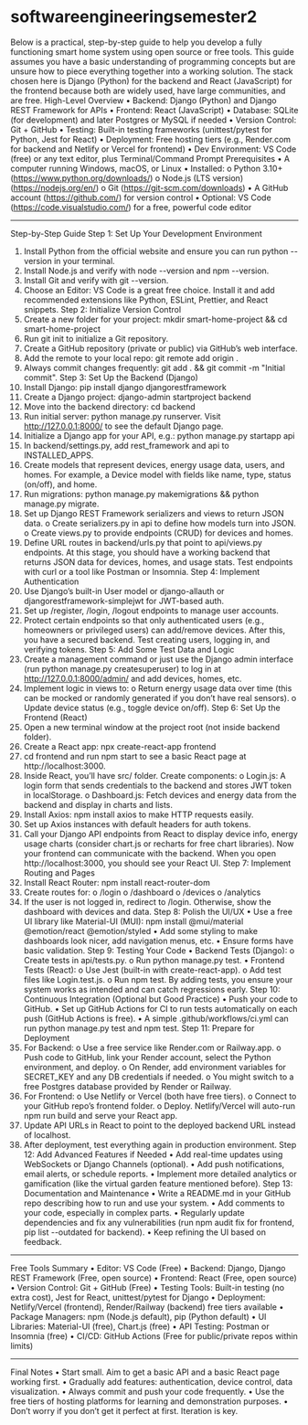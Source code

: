 # softwareengineeringsemester2

Below is a practical, step-by-step guide to help you develop a fully functioning smart home system using open source or free tools. This guide assumes you have a basic understanding of programming concepts but are unsure how to piece everything together into a working solution. The stack chosen here is Django (Python) for the backend and React (JavaScript) for the frontend because both are widely used, have large communities, and are free.
High-Level Overview
•	Backend: Django (Python) and Django REST Framework for APIs
•	Frontend: React (JavaScript)
•	Database: SQLite (for development) and later Postgres or MySQL if needed
•	Version Control: Git + GitHub
•	Testing: Built-in testing frameworks (unittest/pytest for Python, Jest for React)
•	Deployment: Free hosting tiers (e.g., Render.com for backend and Netlify or Vercel for frontend)
•	Dev Environment: VS Code (free) or any text editor, plus Terminal/Command Prompt
Prerequisites
•	A computer running Windows, macOS, or Linux
•	Installed:
o	Python 3.10+ (https://www.python.org/downloads/)
o	Node.js (LTS version) (https://nodejs.org/en/)
o	Git (https://git-scm.com/downloads)
•	A GitHub account (https://github.com/) for version control
•	Optional: VS Code (https://code.visualstudio.com/) for a free, powerful code editor
________________________________________
Step-by-Step Guide
Step 1: Set Up Your Development Environment
1.	Install Python from the official website and ensure you can run python --version in your terminal.
2.	Install Node.js and verify with node --version and npm --version.
3.	Install Git and verify with git --version.
4.	Choose an Editor: VS Code is a great free choice. Install it and add recommended extensions like Python, ESLint, Prettier, and React snippets.
Step 2: Initialize Version Control
1.	Create a new folder for your project: mkdir smart-home-project && cd smart-home-project
2.	Run git init to initialize a Git repository.
3.	Create a GitHub repository (private or public) via GitHub’s web interface.
4.	Add the remote to your local repo: git remote add origin <your-github-repo-url>.
5.	Always commit changes frequently: git add . && git commit -m "Initial commit".
Step 3: Set Up the Backend (Django)
1.	Install Django: pip install django djangorestframework
2.	Create a Django project: django-admin startproject backend
3.	Move into the backend directory: cd backend
4.	Run initial server: python manage.py runserver.
Visit http://127.0.0.1:8000/ to see the default Django page.
5.	Initialize a Django app for your API, e.g.:
python manage.py startapp api
6.	In backend/settings.py, add rest_framework and api to INSTALLED_APPS.
7.	Create models that represent devices, energy usage data, users, and homes. For example, a Device model with fields like name, type, status (on/off), and home.
8.	Run migrations: python manage.py makemigrations && python manage.py migrate.
9.	Set up Django REST Framework serializers and views to return JSON data.
o	Create serializers.py in api to define how models turn into JSON.
o	Create views.py to provide endpoints (CRUD) for devices and homes.
10.	Define URL routes in backend/urls.py that point to api/views.py endpoints.
At this stage, you should have a working backend that returns JSON data for devices, homes, and usage stats. Test endpoints with curl or a tool like Postman or Insomnia.
Step 4: Implement Authentication
1.	Use Django’s built-in User model or django-allauth or djangorestframework-simplejwt for JWT-based auth.
2.	Set up /register, /login, /logout endpoints to manage user accounts.
3.	Protect certain endpoints so that only authenticated users (e.g., homeowners or privileged users) can add/remove devices.
After this, you have a secured backend. Test creating users, logging in, and verifying tokens.
Step 5: Add Some Test Data and Logic
1.	Create a management command or just use the Django admin interface (run python manage.py createsuperuser) to log in at http://127.0.0.1:8000/admin/ and add devices, homes, etc.
2.	Implement logic in views to:
o	Return energy usage data over time (this can be mocked or randomly generated if you don’t have real sensors).
o	Update device status (e.g., toggle device on/off).
Step 6: Set Up the Frontend (React)
1.	Open a new terminal window at the project root (not inside backend folder).
2.	Create a React app: npx create-react-app frontend
3.	cd frontend and run npm start to see a basic React page at http://localhost:3000.
4.	Inside React, you’ll have src/ folder. Create components:
o	Login.js: A login form that sends credentials to the backend and stores JWT token in localStorage.
o	Dashboard.js: Fetch devices and energy data from the backend and display in charts and lists.
5.	Install Axios: npm install axios to make HTTP requests easily.
6.	Set up Axios instances with default headers for auth tokens.
7.	Call your Django API endpoints from React to display device info, energy usage charts (consider chart.js or recharts for free chart libraries).
Now your frontend can communicate with the backend. When you open http://localhost:3000, you should see your React UI.
Step 7: Implement Routing and Pages
1.	Install React Router: npm install react-router-dom
2.	Create routes for:
o	/login
o	/dashboard
o	/devices
o	/analytics
3.	If the user is not logged in, redirect to /login. Otherwise, show the dashboard with devices and data.
Step 8: Polish the UI/UX
•	Use a free UI library like Material-UI (MUI): npm install @mui/material @emotion/react @emotion/styled
•	Add some styling to make dashboards look nicer, add navigation menus, etc.
•	Ensure forms have basic validation.
Step 9: Testing Your Code
•	Backend Tests (Django):
o	Create tests in api/tests.py.
o	Run python manage.py test.
•	Frontend Tests (React):
o	Use Jest (built-in with create-react-app).
o	Add test files like Login.test.js.
o	Run npm test.
By adding tests, you ensure your system works as intended and can catch regressions early.
Step 10: Continuous Integration (Optional but Good Practice)
•	Push your code to GitHub.
•	Set up GitHub Actions for CI to run tests automatically on each push (GitHub Actions is free).
•	A simple .github/workflows/ci.yml can run python manage.py test and npm test.
Step 11: Prepare for Deployment
1.	For Backend:
o	Use a free service like Render.com or Railway.app.
o	Push code to GitHub, link your Render account, select the Python environment, and deploy.
o	On Render, add environment variables for SECRET_KEY and any DB credentials if needed.
o	You might switch to a free Postgres database provided by Render or Railway.
2.	For Frontend:
o	Use Netlify or Vercel (both have free tiers).
o	Connect to your GitHub repo’s frontend folder.
o	Deploy. Netlify/Vercel will auto-run npm run build and serve your React app.
3.	Update API URLs in React to point to the deployed backend URL instead of localhost.
4.	After deployment, test everything again in production environment.
Step 12: Add Advanced Features if Needed
•	Add real-time updates using WebSockets or Django Channels (optional).
•	Add push notifications, email alerts, or schedule reports.
•	Implement more detailed analytics or gamification (like the virtual garden feature mentioned before).
Step 13: Documentation and Maintenance
•	Write a README.md in your GitHub repo describing how to run and use your system.
•	Add comments to your code, especially in complex parts.
•	Regularly update dependencies and fix any vulnerabilities (run npm audit fix for frontend, pip list --outdated for backend).
•	Keep refining the UI based on feedback.
________________________________________
Free Tools Summary
•	Editor: VS Code (Free)
•	Backend: Django, Django REST Framework (Free, open source)
•	Frontend: React (Free, open source)
•	Version Control: Git + GitHub (Free)
•	Testing Tools: Built-in testing (no extra cost), Jest for React, unittest/pytest for Django
•	Deployment: Netlify/Vercel (frontend), Render/Railway (backend) free tiers available
•	Package Managers: npm (Node.js default), pip (Python default)
•	UI Libraries: Material-UI (free), Chart.js (free)
•	API Testing: Postman or Insomnia (free)
•	CI/CD: GitHub Actions (Free for public/private repos within limits)
________________________________________
Final Notes
•	Start small. Aim to get a basic API and a basic React page working first.
•	Gradually add features: authentication, device control, data visualization.
•	Always commit and push your code frequently.
•	Use the free tiers of hosting platforms for learning and demonstration purposes.
•	Don’t worry if you don’t get it perfect at first. Iteration is key.
